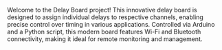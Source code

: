 Welcome to the Delay Board project! This innovative delay board is designed to assign individual delays to respective channels, enabling precise control over timing in various applications. Controlled via Arduino and a Python script, this modern board features Wi-Fi and Bluetooth connectivity, making it ideal for remote monitoring and management.
